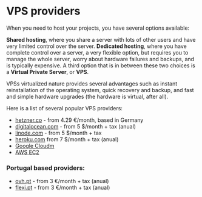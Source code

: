 # VPS providers

When you need to host your projects, you have several options available:

**Shared hosting**, where you share a server with lots of other users and have very limited control over the server. **Dedicated hosting**, where you have complete control over a server, a very flexible option, but requires you to manage the whole server, worry about hardware failures and backups, and is typically expensive. A third option that is in between these two choices is a **Virtual Private Server**, or **VPS**.

VPSs virtualized nature provides several advantages such as instant reinstallation of the operating system, quick recovery and backup, and fast and simple hardware upgrades (the hardware is virtual, after all).

Here is a list of several popular VPS providers:

* [hetzner.co](https://www.hetzner.com/cloud) - from 4.29 €/month, based in Germany
* [digitalocean.com](https://www.digitalocean.com/pricing/) - from 5 $/month + tax (anual)
* [linode.com](https://www.linode.com) - from 5 $/month + tax
* [heroku.com](https://www.heroku.com/pricing) from 7 $/month + tax (anual)
* [Google Cloudm](https://console.cloud.google.com/compute)
* [AWS EC2](https://aws.amazon.com/ec2/)

### Portugal based providers:

* [ovh.pt](https://www.ovh.pt/vps/vps-ssd.xml) - from 3 €/month + tax (anual)
* [flexi.pt](https://www.flexi.pt/vps-servidor-virtual) - from 3 €/month + tax (anual)
